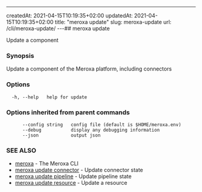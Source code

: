 ---
createdAt: 2021-04-15T10:19:35+02:00
updatedAt: 2021-04-15T10:19:35+02:00
title: "meroxa update"
slug: meroxa-update
url: /cli/meroxa-update/
---## meroxa update

Update a component

### Synopsis

Update a component of the Meroxa platform, including connectors

### Options

```
  -h, --help   help for update
```

### Options inherited from parent commands

```
      --config string   config file (default is $HOME/meroxa.env)
      --debug           display any debugging information
      --json            output json
```

### SEE ALSO

* [meroxa](/cli/meroxa/)	 - The Meroxa CLI
* [meroxa update connector](/cli/meroxa-update-connector/)	 - Update connector state
* [meroxa update pipeline](/cli/meroxa-update-pipeline/)	 - Update pipeline state
* [meroxa update resource](/cli/meroxa-update-resource/)	 - Update a resource

